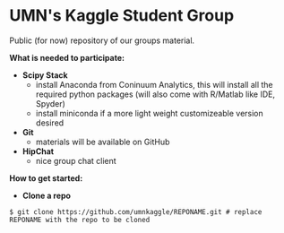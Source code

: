UMN's Kaggle Student Group
============================================
Public (for now) repository of our groups material.

**What is needed to participate:**
- **Scipy Stack**
    * install Anaconda from Coninuum Analytics, this will install all the required python packages (will also come with R/Matlab like IDE, Spyder)
    * install miniconda if a more light weight customizeable version desired
- **Git**
    * materials will be available on GitHub
- **HipChat**
    * nice group chat client

**How to get started:**
- **Clone a repo**
```shell
$ git clone https://github.com/umnkaggle/REPONAME.git # replace REPONAME with the repo to be cloned
```
